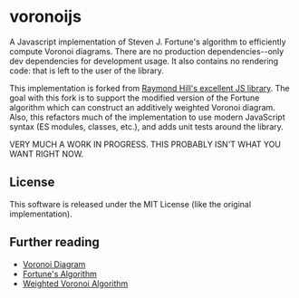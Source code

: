 # voronoijs

A Javascript implementation of Steven J. Fortune's algorithm to efficiently compute Voronoi diagrams. There are no production dependencies--only dev dependencies for development usage. It also contains no rendering code: that is left to the user of the library.

This implementation is forked from [Raymond Hill's excellent JS library](https://github.com/gorhill/Javascript-Voronoi). The goal with this fork is to support the modified version of the Fortune algorithm which can construct an additively weighted Voronoi diagram. Also, this refactors much of the implementation to use modern JavaScript syntax (ES modules, classes, etc.), and adds unit tests
around the library.

VERY MUCH A WORK IN PROGRESS. THIS PROBABLY ISN'T WHAT YOU WANT RIGHT NOW.

## License

This software is released under the MIT License (like the original implementation).

## Further reading

- [Voronoi Diagram](https://en.wikipedia.org/wiki/Voronoi_diagram)
- [Fortune's Algorithm](https://en.wikipedia.org/wiki/Fortune's_algorithm)
- [Weighted Voronoi Algorithm](https://en.wikipedia.org/wiki/Weighted_Voronoi_diagram)
